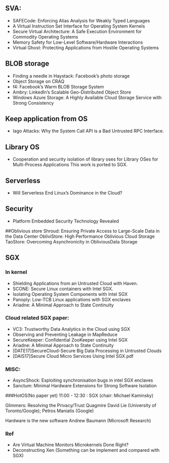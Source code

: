 ## SVA:
 * SAFECode: Enforcing Alias Analysis for Weakly Typed Languages
 * A Virtual Instruction Set Interface for Operating System Kernels
 * Secure Virtual Architecture: A Safe Execution Environment for Commodity Operating Systems
 * Memory Safety for Low-Level Software/Hardware Interactions
 * Virtual Ghost: Protecting Applications from Hostile Operating Systems

## BLOB storage
  * Finding a needle in Haystack: Facebook’s photo storage
  * Object Storage on CRAQ
  * f4: Facebook’s Warm BLOB Storage System
  * Ambry: LinkedIn’s Scalable Geo-Distributed Object Store
  * Windows Azure Storage: A Highly Available Cloud Storage Service with Strong Consistency

## Keep application from OS
  * Iago Attacks: Why the System Call API is a Bad Untrusted RPC Interface.
## Library OS
  * Cooperation and security isolation of library oses for Library OSes for Multi-Process Applications
  This work is ported to SGX.

## Serverless
  * Will Serverless End Linux’s Dominance in the Cloud?

## Security
 * Platform Embedded Security Technology Revealed

##Oblivious store
Shroud: Ensuring Private Access to Large-Scale Data in the Data Center
ObliviStore: High Performance Oblivious Cloud Storage
TaoStore: Overcoming Asynchronicity in ObliviousData Storage

## SGX
### In kernel
 * Shielding Applications from an Untrusted Cloud with Haven.
 * SCONE: Secure Linux containers with Intel SGX.
 * Isolating Operating System Components with Intel SGX
 * Panoply: Low-TCB Linux applications with SGX enclaves
 * Ariadne: A Minimal Approach to State Continuity


### Cloud related SGX paper:
 * VC3: Trustworthy Data Analytics in the Cloud using SGX
 * Observing and Preventing Leakage in MapReduce
 * SecureKeeper: Confidential ZooKeeper using Intel SGX
 * Ariadne: A Minimal Approach to State Continuity
 * [DATE17]SecureCloud-Secure Big Data Processing in Untrusted Clouds
 * [DAIS17]Secure Cloud Micro Services Using Intel SGX.pdf


### MISC:
 * AsyncShock: Exploiting synchronisation bugs in intel SGX enclaves
 * Sanctum: Minimal Hardware Extensions for Strong Software Isolation

###HotOS(No paper yet)
 11:00 - 12:30 : SGX (chair: Michael Kaminsky)

 Glimmers: Resolving the Privacy/Trust Quagmire
 David Lie (University of Toronto/Google); Petros Maniatis (Google)

 Hardware is the new software
 Andrew Baumann (Microsoft Research)
### Ref
 * Are Virtual Machine Monitors Microkernels Done Right?
 * Deconstructing Xen (Something can be implement and compared with SGX)
